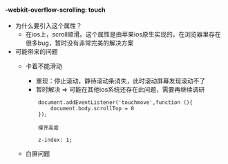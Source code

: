 #### -webkit-overflow-scrolling: touch
* 为什么要引入这个属性？
    * 在ios上，scroll顺滑。这个属性是由苹果ios原生实现的，在浏览器里存在很多bug，暂时没有非常完美的解决方案
* 可能带来的问题
    * 卡着不能滑动
        * 重现：停止滚动，静待滚动条消失，此时滚动屏幕发现滚动不了
        * 暂时解决 => 可能在其他ios系统还存在此问题，需要再继续调研
        ```
            document.addEventListener('touchmove',function (){
                document.body.scrollTop = 0
            });
        ```

        ```
            撑开高度
        ```

        ```
            z-index: 1;
        ```

    * 白屏问题 

